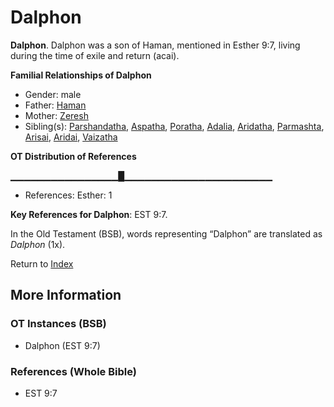 # Dalphon
**Dalphon**. 
Dalphon was a son of Haman, mentioned in Esther 9:7, living during the time of exile and return (acai). 




**Familial Relationships of Dalphon**


* Gender: male
* Father: [Haman](Haman.md)
* Mother: [Zeresh](Zeresh.md)
* Sibling(s): [Parshandatha](Parshandatha.md), [Aspatha](Aspatha.md), [Poratha](Poratha.md), [Adalia](Adalia.md), [Aridatha](Aridatha.md), [Parmashta](Parmashta.md), [Arisai](Arisai.md), [Aridai](Aridai.md), [Vaizatha](Vaizatha.md)


**OT Distribution of References**

▁▁▁▁▁▁▁▁▁▁▁▁▁▁▁▁█▁▁▁▁▁▁▁▁▁▁▁▁▁▁▁▁▁▁▁▁▁▁
* References: Esther: 1



**Key References for Dalphon**: 
EST 9:7. 


In the Old Testament (BSB), words representing “Dalphon” are translated as 
*Dalphon* (1x). 




Return to [Index](00-Index.md)

## More Information

### OT Instances (BSB)

* Dalphon (EST 9:7)



### References (Whole Bible)

* EST 9:7



